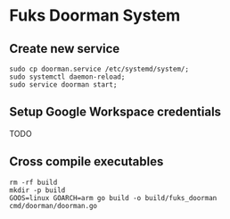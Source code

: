 # Fuks Doorman System

## Create new service

```shell
sudo cp doorman.service /etc/systemd/system/;
sudo systemctl daemon-reload;
sudo service doorman start;
```

## Setup Google Workspace credentials

TODO

## Cross compile executables

```shell
rm -rf build
mkdir -p build
GOOS=linux GOARCH=arm go build -o build/fuks_doorman cmd/doorman/doorman.go
```

